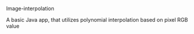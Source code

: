 Image-interpolation 

A basic Java app, that utilizes polynomial interpolation based on pixel RGB value
